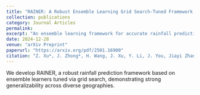 ```yaml
---
title: "RAINER: A Robust Ensemble Learning Grid Search-Tuned Framework for Rainfall Patterns Prediction"
collection: publications
category: Journal Articles
permalink: 
excerpt: "An ensemble learning framework for accurate rainfall prediction across varying climates."
date: 2024-12-28
venue: "arXiv Preprint"
paperurl: "https://arxiv.org/pdf/2501.16900"
citation: "Z. Xu*, J. Zhong*, H. Wang, J. Xu, Y. Li, J. You, Jiayi Zhang, R. Wu, S. Dev†. (2024). \"RAINER: A Robust Ensemble Learning Grid Search-Tuned Framework for Rainfall Patterns Prediction.\" <i>arXiv preprint arXiv:2501.16900</i>."
---
```

We develop RAINER, a robust rainfall prediction framework based on ensemble learners tuned via grid search, demonstrating strong generalizability across diverse geographies.

